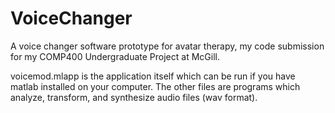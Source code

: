 # VoiceChanger
A voice changer software prototype for avatar therapy, my code submission for my COMP400 Undergraduate Project at McGill.

voicemod.mlapp is the application itself which can be run if you have matlab installed on your computer. The other files are programs which analyze, transform, and synthesize audio files (wav format).
